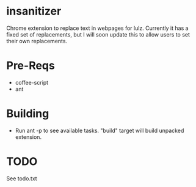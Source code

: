 insanitizer
===========

Chrome extension to replace text in webpages for lulz. Currently it has a fixed set of replacements, but I will soon update this to allow users to set their own replacements.


Pre-Reqs
========

* coffee-script
* ant

Building
========
* Run ant -p to see available tasks. "build" target will build unpacked extension.

TODO
====
See todo.txt
